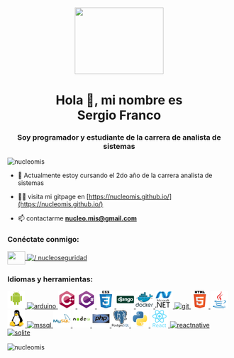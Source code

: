 ###
<p align = "center"><img src="https://user-images.githubusercontent.com/67083471/126088193-9f24a8e1-5123-4f1f-99c7-effdb7b42864.png" height = "150" width = "200"></p>
<h1 align = "center">Hola 👋, mi nombre es<br>Sergio Franco</h1>
<h3 align = "center"> Soy programador y estudiante de la carrera de analista de sistemas </h3>

<p align = "left" > <img src = "https://komarev.com/ghpvc/?username=nucleomis&label=Profile%20views&color=0e75b6&style=flat" alt = "nucleomis" /> </p>

- 🌱 Actualmente estoy cursando el 2do año de la carrera  analista de sistemas

- 👨‍💻 visita mi gitpage en [https://nucleomis.github.io/](https://nucleomis.github.io/)

- 📫 contactarme **nucleo.mis@gmail.com**

<h3 align = "left"> Conéctate conmigo: </h3>
<p align = "left">
<a href="https://www.linkedin.com/in/sergio-franco-645846134/" target="blank">
  <img align = "center" src= "https://raw.githubusercontent.com/rahuldkjain/github-profile-readme-generator/master/src/images/icons/Social/linked-in-alt.svg"
       height =" 30 "width =" 40 "/> 
</a>
<a href="https://fb.com/nucleoseguridad" target="blank"> <img align = "center" src = "https://raw.githubusercontent.com/rahuldkjain/github-profile-readme-generator/master/src/images/icons/Social/facebook.svg" alt = "/ nucleoseguridad" height = "30" width = "40" /> </a>
</p>

<h3 align = "left">Idiomas y herramientas: </h3>
<p align = "left"> 
  <a href="https://developer.android.com" target="_blank"> 
    <img src = "https://raw.githubusercontent.com/devicons/devicon/master/icons/android/android-original-wordmark.svg"alt =" android "width =" 40 "height =" 40 "/> 
  </a> 
  <a href ="https://www.arduino.cc/" target = "_ blank"> 
    <img src = "https://cdn.worldvectorlogo.com/logos/arduino-1.svg" alt = "arduino" width = "40" height = "40" /> 
  </a> 
  <a href ="https://www.w3schools.com/cpp/" target = "_ blank">
    <img src ="https://raw.githubusercontent.com/devicons/devicon/master/icons/cplusplus/cplusplus-original.svg"alt = "cplusplus" width = "40" height = "40" /> 
  </a> 
  <a href="https://www.w3schools.com/cs/" target="_blank"> 
    <img src = "https://raw.githubusercontent.com/devicons/devicon/master/icons/csharp/csharp-original.svg"alt =" csharp "width =" 40 "height =" 40 "/> 
  </a> 
  <a href = "https://www.w3schools.com/css/" target = "_ blank"> 
    <img src = "https://raw.githubusercontent.com/devicons/devicon/master/icons/css3/css3-original-wordmark.svg"alt =" css3 "width =" 40 "height =" 40 "/> 
  </a> 
  <a href="https://www.djangoproject.com/" target="_blank"> 
    <img src = "https://raw.githubusercontent.com/devicons/devicon/master/icons/django/django-original.svg"alt =" django "width =" 40 "height =" 40 "/> 
  </a> 
  <a href = "https://www.docker.com/" target = "_ blank"> 
    <img src = "https://raw.githubusercontent.com/devicons/devicon/master/icons/docker/docker-original-wordmark.svg"alt =" docker "width =" 40 "height =" 40 "/> 
  </a> 
  <a href="https://dotnet.microsoft.com/" target="_blank"> 
    <img src ="https://raw.githubusercontent.com/devicons/devicon/master/icons/dot-net/dot-net-original-wordmark.svg"alt =" dotnet "width =" 40 "height =" 40 "/> 
  </a> 
  <a href = "https://git-scm.com/" target = "_ blank"> 
    <img src = "https://www.vectorlogo.zone/logos/git-scm/git-scm-icon.svg" alt = "git" width = "40" height = "40" /> 
  </a> 
  <a href="https://www.w3.org/html/" target="_blank"> 
    <img src = "https://raw.githubusercontent.com/devicons/devicon/master/icons/html5/html5-original-wordmark.svg"alt =" html5 "width =" 40 "height =" 40 "/> 
  </a> 
  <a href = "https://www.java.com" target = "_ blank"> 
    <img src = "https://raw.githubusercontent.com/devicons/devicon/master/icons/java/java-original.svg"alt =" java "width =" 40 "height =" 40 "/>
  </a> 
  <a href="https://www.linux.org/" target="_blank"> <img src = "https://raw.githubusercontent.com/devicons/devicon/master/icons/linux/linux-original.svg"alt ="linux "width =" 40 "height =" 40 "/> 
  </a> 
  <a href ="https://www.microsoft.com/en-us/sql-server"target =" _ blank"> 
    <img src ="https://www.svgrepo.com/show/303229/microsoft-sql-server-logo.svg"alt =" mssql "width =" 40 "height =" 40 "/> 
  </a> 
  <a href="https://www.mysql.com/" target="_blank"> 
    <img src ="https://raw.githubusercontent.com/devicons/devicon/master/icons/mysql/mysql-original-wordmark.svg"alt = "mysql" width = "40" height = "40" />       </a> 
  <a href="https://nodejs.org" target="_blank"> 
    <img src = "https://raw.githubusercontent.com/devicons/devicon/master/icons/nodejs/nodejs-original-wordmark.svg"alt =" nodejs "width =" 40 "height =" 40 "/> 
  </a> 
  <a href ="https://www.php.net"target =" _ blank "> 
    <img src ="https://raw.githubusercontent.com/devicons/devicon/master/icons/php/php-original.svg"alt =" php "width =" 40 "height =" 40 "/> 
  </a> 
  <a href="https://www.postgresql.org" target="_blank"> 
    <img src ="https://raw.githubusercontent.com/devicons/devicon/master/icons/postgresql/postgresql-original-wordmark.svg"alt =" postgresql "width =" 40 "height =" 40 "/> 
  </a> 
  <a href ="https://www.python.org"target =" _ blank "> 
    <img src ="https://raw.githubusercontent.com/devicons/devicon/master/icons/python/python-original.svg"alt =" python "width = "40" height = "40" /> 
  </a> 
  <a href="https://reactjs.org/" target="_blank"> 
    <img src = "https://raw.githubusercontent.com/devicons/devicon/master/icons/react/react-original-wordmark.svg"alt =" react "width =" 40 "height =" 40 "/> 
  </a> 
  <a href ="https://reactnative.dev/"target =" _ blank "> 
    <img src ="https://reactnative.dev/img/header_logo.svg"alt =" reactnative "width =" 40 "height =" 40 "/> 
  </a> 
  <a href = "https://www.sqlite.org/" target = "_ blank"> 
    <img src = "https://www.vectorlogo.zone/logos/sqlite/sqlite-icon.svg" alt = "sqlite "width =" 40 "height =" 40 "/> 
  </a> 
</p>
<p> 
  <img align = "center" src = "https://github-readme-stats.vercel.app/api/top-langs?username=nucleomis&show_icons=true&locale=en&layout=compact" alt = "nucleomis" /> </p>
